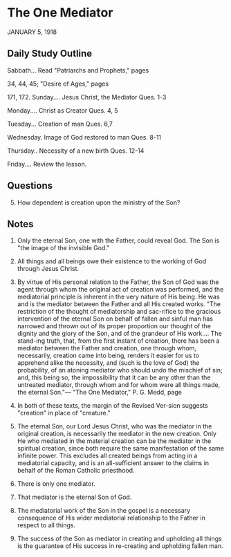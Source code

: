 # The One Mediator
JANUARY 5, 1918

## Daily Study Outline

Sabbath... Read "Patriarchs and Prophets," pages

34, 44, 45; "Desire of Ages," pages

171, 172. Sunday.... Jesus Christ, the Mediator Ques. 1-3

Monday.... Christ as Creator Ques. 4, 5

Tuesday... Creation of man Ques. 6,7

Wednesday. Image of God restored to man Ques. 8-11

Thursday.. Necessity of a new birth Ques. 12-14

Friday.... Review the lesson.

## Questions

5. How dependent is creation upon the ministry of the Son? 

## Notes

1. Only the eternal Son, one with the Father, could reveal God. The Son is "the image of the invisible God."

2. All things and all beings owe their existence to the working of God through Jesus Christ.

4. By virtue of His personal relation to the Father, the Son of God was the agent through whom the original act of creation was performed, and the mediatorial principle is inherent in the very nature of His being. He was and is the mediator between the Father and all His created works. "The restriction of the thought of mediatorship and sac-rifice to the gracious intervention of the eternal Son on behalf of fallen and sinful man has narrowed and thrown out of its proper proportion our thought of the dignity and the glory of the Son, and of the grandeur of His work.... The stand-ing truth, that, from the first instant of creation, there has been a mediator between the Father and creation, one through whom, necessarily, creation came into being, renders it easier for us to apprehend alike the necessity, and (such is the love of God) the probability, of an atoning mediator who should undo the mischief of sin; and, this being so, the impossibility that it can be any other than the untreated mediator, through whom and for whom were all things made, the eternal Son."— "The One Mediator," P. G. Medd, page

5. In both of these texts, the margin of the Revised Ver-sion suggests "creation" in place of "creature."

6. The eternal Son, our Lord Jesus Christ, who was the mediator in the original creation, is necessarily the mediator in the new creation. Only He who mediated in the material creation can be the mediator in the spiritual creation, since both require the same manifestation of the same infinite power. This excludes all created beings from acting in a mediatorial capacity, and is an all-sufficient answer to the claims in behalf of the Roman Catholic priesthood.

1. There is only one mediator.

2. That mediator is the eternal Son of God.

3. The mediatorial work of the Son in the gospel is a necessary consequence of His wider mediatorial relationship to the Father in respect to all things.

4. The success of the Son as mediator in creating and upholding all things is the guarantee of His success in re-creating and upholding fallen man.
